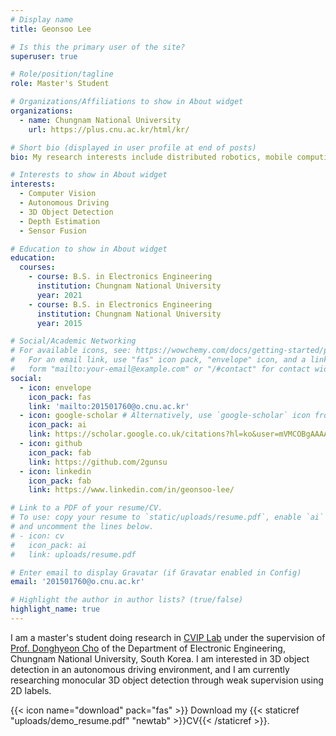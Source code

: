 ```yaml
---
# Display name
title: Geonsoo Lee

# Is this the primary user of the site?
superuser: true

# Role/position/tagline
role: Master's Student

# Organizations/Affiliations to show in About widget
organizations:
  - name: Chungnam National University
    url: https://plus.cnu.ac.kr/html/kr/

# Short bio (displayed in user profile at end of posts)
bio: My research interests include distributed robotics, mobile computing and programmable matter.

# Interests to show in About widget
interests:
  - Computer Vision
  - Autonomous Driving
  - 3D Object Detection
  - Depth Estimation
  - Sensor Fusion

# Education to show in About widget
education:
  courses:
    - course: B.S. in Electronics Engineering
      institution: Chungnam National University
      year: 2021
    - course: B.S. in Electronics Engineering
      institution: Chungnam National University
      year: 2015

# Social/Academic Networking
# For available icons, see: https://wowchemy.com/docs/getting-started/page-builder/#icons
#   For an email link, use "fas" icon pack, "envelope" icon, and a link in the
#   form "mailto:your-email@example.com" or "/#contact" for contact widget.
social:
  - icon: envelope
    icon_pack: fas
    link: 'mailto:201501760@o.cnu.ac.kr'
  - icon: google-scholar # Alternatively, use `google-scholar` icon from `ai` icon pack
    icon_pack: ai
    link: https://scholar.google.co.uk/citations?hl=ko&user=mVMCOBgAAAAJ
  - icon: github
    icon_pack: fab
    link: https://github.com/2gunsu
  - icon: linkedin
    icon_pack: fab
    link: https://www.linkedin.com/in/geonsoo-lee/

# Link to a PDF of your resume/CV.
# To use: copy your resume to `static/uploads/resume.pdf`, enable `ai` icons in `params.toml`,
# and uncomment the lines below.
# - icon: cv
#   icon_pack: ai
#   link: uploads/resume.pdf

# Enter email to display Gravatar (if Gravatar enabled in Config)
email: '201501760@o.cnu.ac.kr'

# Highlight the author in author lists? (true/false)
highlight_name: true
---
```


I am a master's student doing research in [CVIP Lab](https://sites.google.com/view/cnu-cvip) under the supervision of [Prof. Donghyeon Cho](https://scholar.google.com/citations?user=zj-NER4AAAAJ&hl=en) of the Department of Electronic Engineering, Chungnam National University, South Korea.
I am interested in 3D object detection in an autonomous driving environment, and I am currently researching monocular 3D object detection through weak supervision using 2D labels.

{{< icon name="download" pack="fas" >}} Download my {{< staticref "uploads/demo_resume.pdf" "newtab" >}}CV{{< /staticref >}}.
